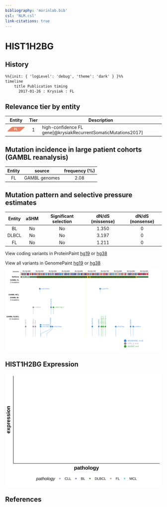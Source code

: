 ```yaml
---
bibliography: 'morinlab.bib'
csl: 'NLM.csl'
link-citations: true
---
```

# HIST1H2BG

## History
```mermaid
%%{init: { 'logLevel': 'debug', 'theme': 'dark' } }%%
timeline
    title Publication timing
      2017-01-26 : Krysiak : FL
```

## Relevance tier by entity

|Entity|Tier|Description            |
|:------:|:----:|-----------------------|
|![FL](images/icons/FL_tier1.png)    |1   |high-confidence FL gene[@krysiakRecurrentSomaticMutations2017]|

## Mutation incidence in large patient cohorts (GAMBL reanalysis)

|Entity|source       |frequency (%)|
|:------:|:-------------:|:-------------:|
|FL    |GAMBL genomes|2.08         |

## Mutation pattern and selective pressure estimates

|Entity|aSHM|Significant selection|dN/dS (missense)|dN/dS (nonsense)|
|:------:|:----:|:---------------------:|:----------------:|:----------------:|
|BL    |No  |No                   |1.350           |0               |
|DLBCL |No  |No                   |3.197           |0               |
|FL    |No  |No                   |1.211           |0               |



View coding variants in ProteinPaint [hg19](https://morinlab.github.io/LLMPP/GAMBL/HIST1H2BG_protein.html)  or [hg38](https://morinlab.github.io/LLMPP/GAMBL/HIST1H2BG_protein_hg38.html)

View all variants in GenomePaint [hg19](https://morinlab.github.io/LLMPP/GAMBL/HIST1H2BG.html)  or [hg38](https://morinlab.github.io/LLMPP/GAMBL/HIST1H2BG_hg38.html)

![](images/proteinpaint/HIST1H2BG.svg)

## HIST1H2BG Expression
![](images/gene_expression/HIST1H2BG_by_pathology.svg)
<!-- ORIGIN: krysiakRecurrentSomaticMutations2017b -->
<!-- FL: krysiakRecurrentSomaticMutations2017b -->

## References
